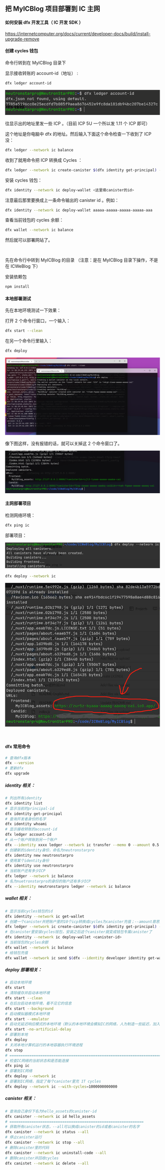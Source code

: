 ## 把 MyICBlog 项目部署到 IC 主网

#### 如何安装 dfx 开发工具（ IC 开发 SDK ）

https://internetcomputer.org/docs/current/developer-docs/build/install-upgrade-remove



#### 创建 cycles 钱包

命令行转到在 MyICBlog 目录下

显示接收转账的 account-id（地址） : 

```bash
dfx ledger account-id
```

![image-20221014162832698](assets/如何把项目部署到IC主网/image-20221014162832698.png)

往显示出的地址里发一些 ICP 。（目前 ICP 5U 一个所以发 1.11 个 ICP 即可）

这个地址是你电脑中 dfx 的地址。然后输入下面这个命令检查一下收到了 ICP 没：

```bash
dfx ledger --network ic balance
```

收到了就用命令把 ICP 转换成 Cycles ：

```bash
dfx ledger --network ic create-canister $(dfx identity get-principal) --amount 1.1
```

安装 cycles 钱包：

```bash
dfx identity --network ic deploy-wallet <这里填canister的id>
```

注意最后那里要换成上一条命令输出的 canister id 。例如：

```bash
dfx identity --network ic deploy-wallet aaaaa-aaaaa-aaaaa-aaaaa-aaa
```

查看当前钱包的 cycles 余额：

```bash
dfx wallet --network ic balance
```

然后就可以部署网站了。

<br>

先在命令行中转到 MyICBlog 的目录 （注意：是在 MyICBlog 目录下操作，不是在 ICWeBlog 下）

安装依赖包

```bash
npm install
```

#### 本地部署测试

先在本地环境测试一下效果：

打开 2 个命令行窗口，一个输入：

```bash
dfx start --clean
```

在另一个命令行里输入：

```bash
dfx deploy
```

![image-20221014164021505](assets/如何把项目部署到IC主网/image-20221014164021505.png)

像下图这样，没有报错的话，就可以关掉这 2 个命令窗口了。

![image-20221014164128902](assets/如何把项目部署到IC主网/image-20221014164128902.png)



#### 主网部署项目

检测网络环境：

```bash
dfx ping ic
```

部署项目：

![image](assets/如何把项目部署到IC主网/195795044-e8b05769-ea7a-4558-83c6-b5d8a68b84a2.png)

```bash
dfx deploy --network ic
```

![image-20221014160947052](assets/如何把项目部署到IC主网/image-20221014160947052.png)



<br>

#### dfx 常用命令

```bash
# 查询dfx版本
dfx --version
# 更新dfx
dfx upgrade
```



##### identity 相关：

```bash
# 列出所有identity
dfx identity list
# 显示当前的principal-id
dfx identity get-principal
# 查询开发者身份的名字
dfx identity whoami
# 显示接收转账的account-id
dfx ledger account-id
# 从一个账户转账到另一个账户
dfx --identity xxxx ledger --network ic transfer --memo 0 --amount 0.5
# 创建新的identity身份，命名为neutronstarpro
dfx identity new neutronstarpro
# 使用某个identity身份
dfx identity use neutronstarpro
# 当前账户还有多少ICP
dfx ledger --network ic balance
# 名为nuetronstarpro的身份的账户还有多少ICP
dfx --identity neutronstarpro ledger --network ic balance
```



##### wallet 相关：

```bash
# 显示当前cycles钱包的id
dfx identity --network ic get-wallet
# 创建一个canister并把账户里的10个icp转换成cycles为canister充值；--amount意思是将指定的ICP转换为cycles
dfx ledger --network ic create-canister $(dfx identity get-principal) --amount 10
# 在canister里安装cycles钱包，安装之后这个canister就变成钱包专属canister了
dfx identity --network ic deploy-wallet <canister-id>
# 当前钱包的cycles余额
dfx wallet --network ic balance
# 给钱包充值
dfx wallet --network ic send $(dfx --identity developer identity get-wallet) 80000590000
```



##### deploy 部署相关：

```bash
# 启动本地环境
dfx start
# 清除缓存并启动本地环境
dfx start --clean
# 在后台启动本地环境，看不见它的信息
dfx start --background
# 启动模拟器模式本地环境
dfx start --emulator
# 启动无延迟响应模式的本地环境（默认的本地环境会模拟IC的网络，人为制造一些延迟，加入了达成共识的时间）
dfx start -no-artificial-delay
# 部署到本地
dfx deploy
# 关闭本地计算机运行的本地容器执行环境进程
dfx stop
# ====================================================================================
# 检查IC网络的当前状态和是否能连接
dfx ping ic
# 部署到IC网络
dfx deploy --network ic
# 部署到IC网络，指定了每个canister里充 1T cycles
dfx deploy --network ic --with-cycles=1000000000000
```



##### canister 相关：

```bash
# 查询自己身份下名为hello_assets的canister-id
dfx canister --network ic id hello_assets
# =============================================================
# 获取所有canister状态，--all可以换成canister的id或者canister的名字
dfx canister --network ic status --all
# 停止canister运行
dfx canister --network ic stop --all
# 删除canister里的代码
dfx canister --network ic uninstall-code --all
# 删除canister并回收cycles
dfx canistet --network ic delete --all
```

